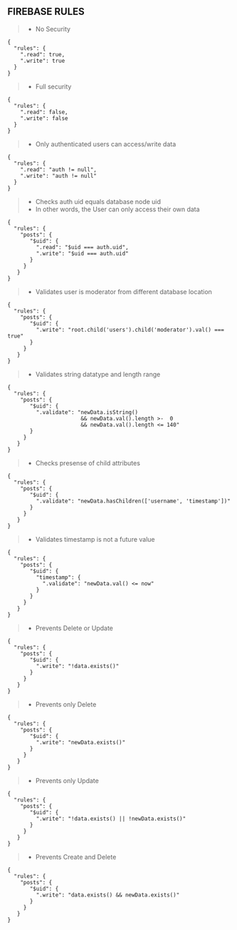 ## FIREBASE RULES 


>-  No Security
````
{
  "rules": {
    ".read": true,
    ".write": true
  }
}

````

>-  Full security

````
{
  "rules": {
    ".read": false,
    ".write": false
  }
}

````

>-  Only authenticated users can access/write data


````
{
  "rules": {
    ".read": "auth != null",
    ".write": "auth != null"
  }
}
````

>-  Checks auth uid equals database node uid
>-  In other words, the User can only access their own data

````
{
  "rules": {
    "posts": {
       "$uid": {
         ".read": "$uid === auth.uid",
         ".write": "$uid === auth.uid"
       }
     }
   }
}
````
>-  Validates user is moderator from different database location

````
{
  "rules": {
    "posts": {
       "$uid": {
         ".write": "root.child('users').child('moderator').val() === true"
       }
     }
   }
}
````

>-  Validates string datatype and length range

````
{
  "rules": {
    "posts": {
       "$uid": {
         ".validate": "newData.isString() 
                       && newData.val().length >-  0
                       && newData.val().length <= 140"
       }
     }
   }
}

````

>-  Checks presense of child attributes

````
{
  "rules": {
    "posts": {
       "$uid": {
         ".validate": "newData.hasChildren(['username', 'timestamp'])"
       }
     }
   }
}

````

>-  Validates timestamp is not a future value
````
{
  "rules": {
    "posts": {
       "$uid": {
         "timestamp": { 
           ".validate": "newData.val() <= now" 
         }
       }
     }
   }
}
````

>-  Prevents Delete or Update

````
{
  "rules": {
    "posts": {
       "$uid": {
         ".write": "!data.exists()"
       }
     }
   }
}
````

>-  Prevents only Delete

````
{
  "rules": {
    "posts": {
       "$uid": {
         ".write": "newData.exists()"
       }
     }
   }
}
````

>-  Prevents only Update

````
{
  "rules": {
    "posts": {
       "$uid": {
         ".write": "!data.exists() || !newData.exists()"
       }
     }
   }
}
````

>-  Prevents Create and Delete

````
{
  "rules": {
    "posts": {
       "$uid": {
         ".write": "data.exists() && newData.exists()"
       }
     }
   }
}
````

